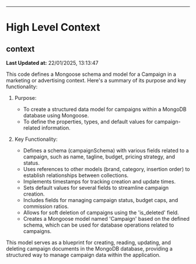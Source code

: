 

---
# High Level Context
## context
**Last Updated at:** 22/01/2025, 13:13:47

This code defines a Mongoose schema and model for a Campaign in a marketing or advertising context. Here's a summary of its purpose and key functionality:

1. Purpose:
   - To create a structured data model for campaigns within a MongoDB database using Mongoose.
   - To define the properties, types, and default values for campaign-related information.

2. Key Functionality:
   - Defines a schema (campaignSchema) with various fields related to a campaign, such as name, tagline, budget, pricing strategy, and status.
   - Uses references to other models (brand, category, insertion order) to establish relationships between collections.
   - Implements timestamps for tracking creation and update times.
   - Sets default values for several fields to streamline campaign creation.
   - Includes fields for managing campaign status, budget caps, and commission ratios.
   - Allows for soft deletion of campaigns using the 'is_deleted' field.
   - Creates a Mongoose model named 'Campaign' based on the defined schema, which can be used for database operations related to campaigns.

This model serves as a blueprint for creating, reading, updating, and deleting campaign documents in the MongoDB database, providing a structured way to manage campaign data within the application.
